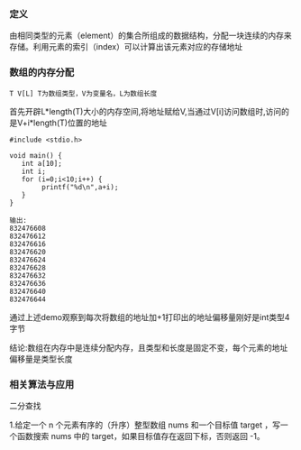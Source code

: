 ### 定义
<p>由相同类型的元素（element）的集合所组成的数据结构，分配一块连续的内存来存储。利用元素的索引（index）可以计算出该元素对应的存储地址</p>

### 数组的内存分配
```T V[L] T为数组类型，V为变量名，L为数组长度```
<p>首先开辟L*length(T)大小的内存空间,将地址赋给V,当通过V[i]访问数组时,访问的是V+i*length(T)位置的地址</p>

```
#include <stdio.h>

void main() {
   int a[10];
   int i;
   for (i=0;i<10;i++) {
        printf("%d\n",a+i);
   }
}

输出:
832476608
832476612
832476616
832476620
832476624
832476628
832476632
832476636
832476640
832476644
```
<p>通过上述demo观察到每次将数组的地址加+1打印出的地址偏移量刚好是int类型4字节</p>
<p>结论:数组在内存中是连续分配内存，且类型和长度是固定不变，每个元素的地址偏移量是类型长度</p>

### 相关算法与应用
<p>二分查找</p>
<p>1.给定一个 n 个元素有序的（升序）整型数组 nums 和一个目标值 target  ，写一个函数搜索 nums 中的 target，如果目标值存在返回下标，否则返回 -1。</p>

```

```
 
 
